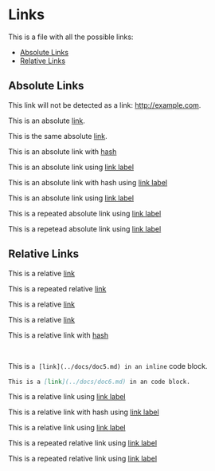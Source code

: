 # Links

This is a file with all the possible links:

* [Absolute Links](#absolute-links)
* [Relative Links](#relative-links)

## Absolute Links

This link will not be detected as a link: http://example.com.

This is an absolute [link](http://example.com).

This is the same absolute [link](http://example.com).

This is an absolute link with [hash](http://example.com#title)

This is an absolute link using [link label][absolute link]

This is an absolute link with hash using [link label][absolute link2]

This is an absolute link using [link label][absolute link3]

This is a repeated absolute link using [link label][absolute link4]

This is a repetead absolute link using [link label][absolute link5]

## Relative Links

This is a relative [link](./doc1.md)

This is a repeated relative [link](./doc1.md)

This is a relative [link](./doc2/)

This is a relative [link](../docs/doc3.md)

This is a relative link with [hash](../docs/doc4.md#title)

![This is an image](../assets/pixel.png)

This is `a [link](../docs/doc5.md) in an inline` code block.

```markdown
This is a [link](../docs/doc6.md) in an code block.
```

This is a relative link using [link label][relative link]

This is a relative link with hash using [link label][relative link2]

This is a relative link using [link label][relative link3]

This is a repeated relative link using [link label][relative link4]

This is a repeated relative link using [link label][relative link5]

[absolute link]: http://example2.com
[absolute link2]:http://example3.com#title
[absolute link3]:   http://example4.com
[absolute link4]:http://example4.com
[absolute link5]:  http://example.com
[relative link]: ../docs/d1.md
[relative link2]:../../more-docs/d1.md#title
[relative link3]:    ../docs/d2.md
[relative link4]: ../docs/d2.md
[relative link5]:  ../docs/doc3.md
